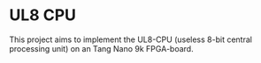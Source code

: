 # UL8 CPU

This project aims to implement the UL8-CPU (useless 8-bit central processing unit) on an Tang Nano 9k FPGA-board.